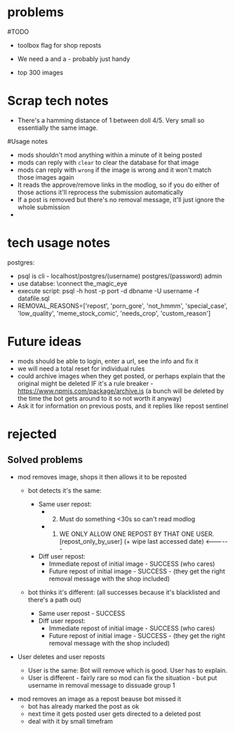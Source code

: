 

# problems


#TODO
* toolbox [](#repost_only_by_user_) flag for shop reposts
* We need a [](#magic_ignore) and a [](#repost_only_by_user) - probably just handy

* top 300 images

# Scrap tech notes
* There's a hamming distance of 1 between doll 4/5. Very small so essentially the same image.

#Usage notes
* mods shouldn't mod anything within a minute of it being posted
* mods can reply with `clear` to clear the database for that image
* mods can reply with `wrong` if the image is wrong and it won't match those images again
* It reads the approve/remove links in the modlog, so if you do either of those actions it'll reprocess the submission automatically
* If a post is removed but there's no removal message, it'll just ignore the whole submission
* 

# tech usage notes
postgres:
* psql is cli - localhost/postgres/(username) postgres/(password) admin
* use databse: \connect the_magic_eye
* execute script: psql -h host -p port -d dbname -U username -f datafile.sql
* REMOVAL_REASONS=['repost', 'porn_gore', 'not_hmmm', 'special_case', 'low_quality', 'meme_stock_comic', 'needs_crop', 'custom_reason']      

# Future ideas

* mods should be able to login, enter a url, see the info and fix it
* we will need a total reset for individual rules
* could archive images when they get posted, or perhaps explain that the original might be deleted IF it's a rule breaker - https://www.npmjs.com/package/archive.is (a bunch will be deleted by the time the bot gets around to it so not worth it anyway)
* Ask it for information on previous posts, and it replies like repost sentinel

# rejected









Solved problems
------
* mod removes image, shops it then allows it to be reposted
    * bot detects it's the same:
        * Same user repost:
            * 2. Must do something <30s so can't read modlog
            * 1. WE ONLY ALLOW ONE REPOST BY THAT ONE USER. [repost_only_by_user] (+ wipe last accessed date)  <------
        * Diff user repost:
            * Immediate repost of initial image - SUCCESS (who cares)
            * Future repost of initial image - SUCCESS - (they get the right removal message with the shop included)

    * bot thinks it's different: (all successes because it's blacklisted and there's a path out)
        * Same user repost - SUCCESS
        * Diff user repost:
            * Immediate repost of initial image - SUCCESS (who cares)
            * Future repost of initial image - SUCCESS - (they get the right removal message with the shop included)

* User deletes and user reposts
    * User is the same: Bot will remove which is good. User has to explain.
    * User is different - fairly rare so mod can fix the situation - but put username in removal message to dissuade group 1

- mod removes an image as a repost beause bot missed it 
    - bot has already marked the post as ok
    - next time it gets posted user gets directed to a deleted post
    - deal with it by small timefram


